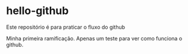 # hello-github
Este repositório é para praticar o fluxo do github

Minha primeira ramificação. Apenas um teste para ver como funciona o github.
